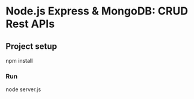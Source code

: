 # Node.js Express & MongoDB: CRUD Rest APIs

## Project setup
 
npm install

### Run
 
node server.js
 

